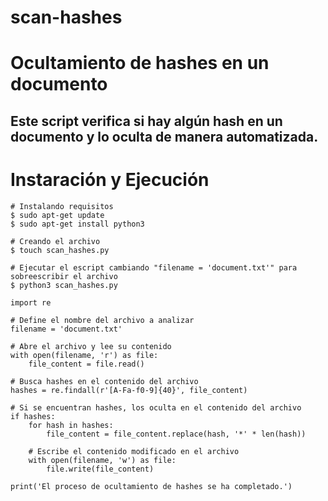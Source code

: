 # scan-hashes

# Ocultamiento de hashes en un documento

## Este script verifica si hay algún hash en un documento y lo oculta de manera automatizada.

# Instaración y Ejecución
```
# Instalando requisitos
$ sudo apt-get update
$ sudo apt-get install python3

# Creando el archivo
$ touch scan_hashes.py

# Ejecutar el escript cambiando "filename = 'document.txt'" para sobreescribir el archivo
$ python3 scan_hashes.py
```

```
import re

# Define el nombre del archivo a analizar
filename = 'document.txt'

# Abre el archivo y lee su contenido
with open(filename, 'r') as file:
    file_content = file.read()

# Busca hashes en el contenido del archivo
hashes = re.findall(r'[A-Fa-f0-9]{40}', file_content)

# Si se encuentran hashes, los oculta en el contenido del archivo
if hashes:
    for hash in hashes:
        file_content = file_content.replace(hash, '*' * len(hash))
    
    # Escribe el contenido modificado en el archivo
    with open(filename, 'w') as file:
        file.write(file_content)

print('El proceso de ocultamiento de hashes se ha completado.')
```
